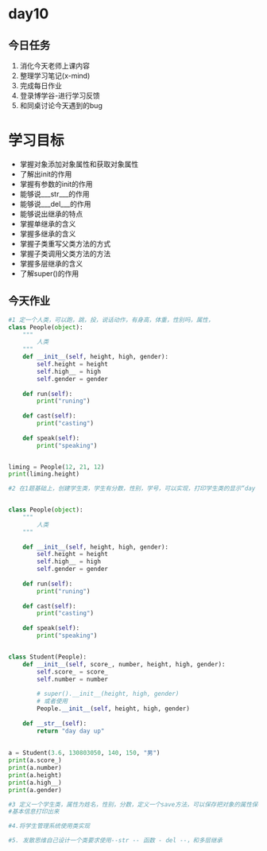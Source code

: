 # day10

## 今日任务

1. 消化今天老师上课内容
2. 整理学习笔记\(x-mind\)
3. 完成每日作业
4. 登录博学谷-进行学习反馈
5. 和同桌讨论今天遇到的bug

# 学习目标

* 掌握对象添加对象属性和获取对象属性
* 了解出init的作用
* 掌握有参数的init的作用
* 能够说\_\__str\_\_\_的作用
* 能够说\_\__del\_\_\_的作用
* 能够说出继承的特点
* 掌握单继承的含义
* 掌握多继承的含义
* 掌握子类重写父类方法的方式
* 掌握子类调用父类方法的方法
* 掌握多层继承的含义
* 了解super\(\)的作用

## 今天作业

```py
#1 定一个人类，可以跑，跳，投，说话动作，有身高，体重，性别吗，属性，
class People(object):
    """
        人类
    """
    def __init__(self, height, high, gender):
        self.height = height
        self.high__ = high
        self.gender = gender
    
    def run(self):
        print("runing")
    
    def cast(self):
        print("casting")
    
    def speak(self):
        print("speaking")


liming = People(12, 21, 12)
print(liming.height)

```

```py
#2 在1题基础上，创建学生类，学生有分数，性别，学号，可以实现，打印学生类的显示“day day up”


class People(object):
    """
        人类
    """
    
    def __init__(self, height, high, gender):
        self.height = height
        self.high__ = high
        self.gender = gender
    
    def run(self):
        print("runing")
    
    def cast(self):
        print("casting")
    
    def speak(self):
        print("speaking")


class Student(People):
    def __init__(self, score_, number, height, high, gender):
        self.score_ = score_
        self.number = number
        
        # super().__init__(height, high, gender)
        # 或者使用
        People.__init__(self, height, high, gender)
        
    def __str__(self):
        return "day day up"
    
    
a = Student(3.6, 130803050, 140, 150, "男")
print(a.score_)
print(a.number)
print(a.height)
print(a.high__)
print(a.gender)
```

```py
#3 定义一个学生类，属性为姓名，性别，分数，定义一个save方法，可以保存把对象的属性保存到信息文件中，打印对对象的时候可以把学生的
#基本信息打印出来
```

```py
#4.将学生管理系统使用类实现
```

```py
#5. 发散思维自己设计一个类要求使用--str -- 函数 - del --，和多层继承
```



